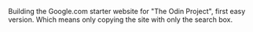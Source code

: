 Building the Google.com starter website for "The Odin Project", first easy version. Which means only copying the site with only the search box.


